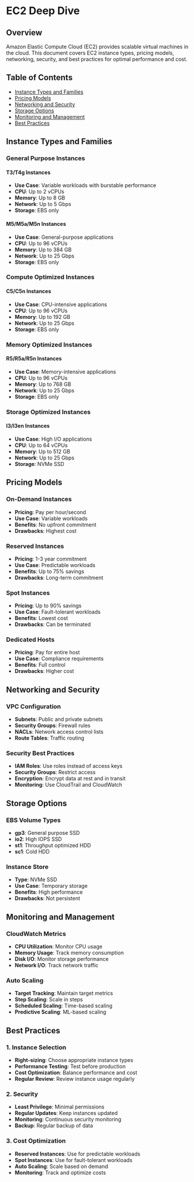 # EC2 Deep Dive

## Overview

Amazon Elastic Compute Cloud (EC2) provides scalable virtual machines in the cloud. This document covers EC2 instance types, pricing models, networking, security, and best practices for optimal performance and cost.

## Table of Contents

- [Instance Types and Families](#instance-types-and-families)
- [Pricing Models](#pricing-models)
- [Networking and Security](#networking-and-security)
- [Storage Options](#storage-options)
- [Monitoring and Management](#monitoring-and-management)
- [Best Practices](#best-practices)

## Instance Types and Families

### General Purpose Instances

#### T3/T4g Instances
- **Use Case**: Variable workloads with burstable performance
- **CPU**: Up to 2 vCPUs
- **Memory**: Up to 8 GB
- **Network**: Up to 5 Gbps
- **Storage**: EBS only

#### M5/M5a/M5n Instances
- **Use Case**: General-purpose applications
- **CPU**: Up to 96 vCPUs
- **Memory**: Up to 384 GB
- **Network**: Up to 25 Gbps
- **Storage**: EBS only

### Compute Optimized Instances

#### C5/C5n Instances
- **Use Case**: CPU-intensive applications
- **CPU**: Up to 96 vCPUs
- **Memory**: Up to 192 GB
- **Network**: Up to 25 Gbps
- **Storage**: EBS only

### Memory Optimized Instances

#### R5/R5a/R5n Instances
- **Use Case**: Memory-intensive applications
- **CPU**: Up to 96 vCPUs
- **Memory**: Up to 768 GB
- **Network**: Up to 25 Gbps
- **Storage**: EBS only

### Storage Optimized Instances

#### I3/I3en Instances
- **Use Case**: High I/O applications
- **CPU**: Up to 64 vCPUs
- **Memory**: Up to 512 GB
- **Network**: Up to 25 Gbps
- **Storage**: NVMe SSD

## Pricing Models

### On-Demand Instances
- **Pricing**: Pay per hour/second
- **Use Case**: Variable workloads
- **Benefits**: No upfront commitment
- **Drawbacks**: Highest cost

### Reserved Instances
- **Pricing**: 1-3 year commitment
- **Use Case**: Predictable workloads
- **Benefits**: Up to 75% savings
- **Drawbacks**: Long-term commitment

### Spot Instances
- **Pricing**: Up to 90% savings
- **Use Case**: Fault-tolerant workloads
- **Benefits**: Lowest cost
- **Drawbacks**: Can be terminated

### Dedicated Hosts
- **Pricing**: Pay for entire host
- **Use Case**: Compliance requirements
- **Benefits**: Full control
- **Drawbacks**: Higher cost

## Networking and Security

### VPC Configuration
- **Subnets**: Public and private subnets
- **Security Groups**: Firewall rules
- **NACLs**: Network access control lists
- **Route Tables**: Traffic routing

### Security Best Practices
- **IAM Roles**: Use roles instead of access keys
- **Security Groups**: Restrict access
- **Encryption**: Encrypt data at rest and in transit
- **Monitoring**: Use CloudTrail and CloudWatch

## Storage Options

### EBS Volume Types
- **gp3**: General purpose SSD
- **io2**: High IOPS SSD
- **st1**: Throughput optimized HDD
- **sc1**: Cold HDD

### Instance Store
- **Type**: NVMe SSD
- **Use Case**: Temporary storage
- **Benefits**: High performance
- **Drawbacks**: Not persistent

## Monitoring and Management

### CloudWatch Metrics
- **CPU Utilization**: Monitor CPU usage
- **Memory Usage**: Track memory consumption
- **Disk I/O**: Monitor storage performance
- **Network I/O**: Track network traffic

### Auto Scaling
- **Target Tracking**: Maintain target metrics
- **Step Scaling**: Scale in steps
- **Scheduled Scaling**: Time-based scaling
- **Predictive Scaling**: ML-based scaling

## Best Practices

### 1. Instance Selection
- **Right-sizing**: Choose appropriate instance types
- **Performance Testing**: Test before production
- **Cost Optimization**: Balance performance and cost
- **Regular Review**: Review instance usage regularly

### 2. Security
- **Least Privilege**: Minimal permissions
- **Regular Updates**: Keep instances updated
- **Monitoring**: Continuous security monitoring
- **Backup**: Regular backup of data

### 3. Cost Optimization
- **Reserved Instances**: Use for predictable workloads
- **Spot Instances**: Use for fault-tolerant workloads
- **Auto Scaling**: Scale based on demand
- **Monitoring**: Track and optimize costs

